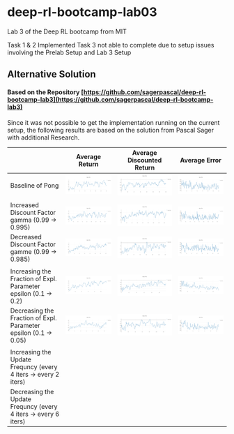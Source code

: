# deep-rl-bootcamp-lab03
Lab 3 of the Deep RL bootcamp from MIT


Task 1 & 2 Implemented
Task 3 not able to complete due to setup issues involving the Prelab Setup and Lab 3 Setup


## Alternative Solution
#### Based on the Repository [https://github.com/sagerpascal/deep-rl-bootcamp-lab3](https://github.com/sagerpascal/deep-rl-bootcamp-lab3)
Since it was not possible to get the implementation running on the current setup, the following results are based on the solution from Pascal Sager with additional Research.




| | Average Return | Average Discounted Return | Average Error |
|-|----------------|---------------------------|---------------|
|Baseline of Pong|<img alt="Average Return" src="/graphs/Baseline_Average_Return.png" width="500">|<img alt="Average Discounted Return" src="/graphs/Baseline_Average_Discounted_Return.png" width="500">|<img alt="Average Error" src="/graphs/Baseline_Average_Error.png" width="500">|
|||||
|Increased Discount Factor gamma (0.99 -> 0.995)|<img alt="Average Return Increased Discount" src="/graphs/Discount_Factor_Average_Return_Increased.png" width="500">|<img alt="Average Discounted Return Increased Discount" src="/graphs/Discount_Factor_Average_Discounted_Return_Increased.png" width="500">|<img alt="Average Error Increased Discount" src="/graphs/Discount_Factor_Average_Error_Increased.png" width="500">|
|Decreased Discount Factor gamme (0.99 -> 0.985)|<img alt="Average Return Decreased Discount" src="/graphs/Discount_Factor_Average_Return_Decreased.png" width="500">|<img alt="Average Discounted Return Decreased Discount" src="/graphs/Discount_Factor_Average_Discounted_Return_Decreased.png" width="500">|<img alt="Average Error Decreased Discount" src="/graphs/Discount_Factor_Average_Error_Decreased.png" width="500">|
||||
|Increasing the Fraction of Expl. Parameter epsilon (0.1 -> 0.2)|<img alt="Average Return Increased Epsilon" src="/graphs/Epsilon_Average_Return_Increasing.png" width="500">|<img alt="Average Discounted Return Increased Epsilon" src="/graphs/Epsilon_Average_Discounted_Return_Increasing.png" width="500">|<img alt="Average Error Increased Epsilon" src="/graphs/Epsilon_Average_Error_Increasing.png" width="500">|
|Decreasing the Fraction of Expl. Parameter epsilon (0.1 -> 0.05)|<img alt="Average Return Decreased Epsilon" src="/graphs/Epsilon_Average_Return_Decreasing.png" width="500">|<img alt="Average Discounted Return Decreased Epsilon" src="/graphs/Epsilon_Average_Discounted_Return_Decreasing.png" width="500">|<img alt="Average Error Decreased Epsilon" src="/graphs/Epsilon_Average_Error_Decreasing.png" width="500">|
||||
|Increasing the Update Frequncy (every 4 iters -> every 2 iters)|||
|Decreasing the Update Frequncy (every 4 iters -> every 6 iters)|||
